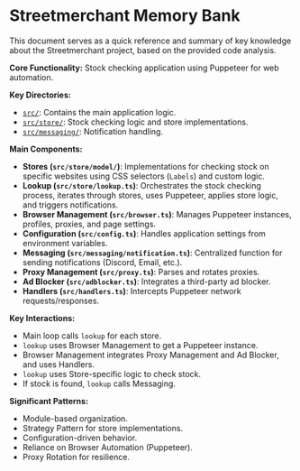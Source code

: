 # Streetmerchant Memory Bank

This document serves as a quick reference and summary of key knowledge about the Streetmerchant project, based on the provided code analysis.

**Core Functionality:** Stock checking application using Puppeteer for web automation.

**Key Directories:**

-   [`src/`](src/): Contains the main application logic.
-   [`src/store/`](src/store/): Stock checking logic and store implementations.
-   [`src/messaging/`](src/messaging/): Notification handling.

**Main Components:**

-   **Stores (`src/store/model/`)**: Implementations for checking stock on specific websites using CSS selectors (`Labels`) and custom logic.
-   **Lookup (`src/store/lookup.ts`)**: Orchestrates the stock checking process, iterates through stores, uses Puppeteer, applies store logic, and triggers notifications.
-   **Browser Management (`src/browser.ts`)**: Manages Puppeteer instances, profiles, proxies, and page settings.
-   **Configuration (`src/config.ts`)**: Handles application settings from environment variables.
-   **Messaging (`src/messaging/notification.ts`)**: Centralized function for sending notifications (Discord, Email, etc.).
-   **Proxy Management (`src/proxy.ts`)**: Parses and rotates proxies.
-   **Ad Blocker (`src/adblocker.ts`)**: Integrates a third-party ad blocker.
-   **Handlers (`src/handlers.ts`)**: Intercepts Puppeteer network requests/responses.

**Key Interactions:**

-   Main loop calls `lookup` for each store.
-   `lookup` uses Browser Management to get a Puppeteer instance.
-   Browser Management integrates Proxy Management and Ad Blocker, and uses Handlers.
-   `lookup` uses Store-specific logic to check stock.
-   If stock is found, `lookup` calls Messaging.

**Significant Patterns:**

-   Module-based organization.
-   Strategy Pattern for store implementations.
-   Configuration-driven behavior.
-   Reliance on Browser Automation (Puppeteer).
-   Proxy Rotation for resilience.